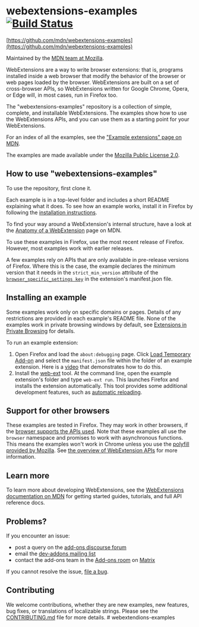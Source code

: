 # webextensions-examples [![Build Status](https://travis-ci.org/mdn/webextensions-examples.svg?branch=master)](https://travis-ci.org/mdn/webextensions-examples)

[https://github.com/mdn/webextensions-examples](https://github.com/mdn/webextensions-examples)

Maintained by the [MDN team at Mozilla](https://wiki.mozilla.org/MDN).

WebExtensions are a way to write browser extensions: that is, programs
installed inside a web browser that modify the behavior of the browser or
web pages loaded by the browser. WebExtensions are built on a set of
cross-browser APIs, so WebExtensions written for Google Chrome, Opera, or 
Edge will, in most cases, run in Firefox too.

The "webextensions-examples" repository is a collection of simple, 
complete, and installable WebExtensions. The examples show how to use the
WebExtensions APIs, and you can use them as a starting point for your 
WebExtensions.

For an index of all the examples, see the ["Example extensions" page on MDN](https://developer.mozilla.org/Add-ons/WebExtensions/Examples).

The examples are made available under the
[Mozilla Public License 2.0](https://www.mozilla.org/en-US/MPL/2.0/).

## How to use "webextensions-examples"

To use the repository, first clone it.

Each example is in a top-level folder and includes a short README explaining
what it does. To see how an example works, install it in Firefox by following 
the [installation instructions](#installing-an-example). 

To find your way around a WebExtension's internal structure, have a look at the
[Anatomy of a WebExtension](https://developer.mozilla.org/en-US/Add-ons/WebExtensions/Anatomy_of_a_WebExtension)
page on MDN.

To use these examples in Firefox, use the most recent release of Firefox.
However, most examples work with earlier releases.

A few examples rely on APIs that are only available in pre-release versions 
of Firefox. Where this is the case, the example declares the minimum version
that it needs in the `strict_min_version` attribute of the
[`browser_specific_settings key`](https://developer.mozilla.org/en-US/Add-ons/WebExtensions/manifest.json/browser_specific_settings)
in the extension's manifest.json file.

## Installing an example

Some examples work only on specific domains or pages. Details of any 
restrictions are provided in each example's README file. None of the 
examples work in private browsing windows by default, see 
[Extensions in Private Browsing](https://support.mozilla.org/en-US/kb/extensions-private-browsing#w_enabling-or-disabling-extensions-in-private-windows) 
for details.

To run an example extension:

1. Open Firefox and load the `about:debugging` page. Click 
   [Load Temporary Add-on](https://developer.mozilla.org/en-US/Add-ons/WebExtensions/Temporary_Installation_in_Firefox)
   and select the `manifest.json` file within the folder of an example extension.
   Here is a [video](https://www.youtube.com/watch?v=cer9EUKegG4)
   that demonstrates how to do this.
2. Install the
   [web-ext](https://developer.mozilla.org/en-US/Add-ons/WebExtensions/Getting_started_with_web-ext)
   tool. At the command line, open the example extension's folder and type
   `web-ext run`. This launches Firefox and installs the extension automatically.
   This tool provides some additional development features, such as
   [automatic reloading](https://developer.mozilla.org/en-US/Add-ons/WebExtensions/Getting_started_with_web-ext#Automatic_extension_reloading).

## Support for other browsers

These examples are tested in Firefox. They may work in other browsers, if the
[browser supports the APIs used](https://developer.mozilla.org/en-US/docs/Mozilla/Add-ons/WebExtensions/Browser_support_for_JavaScript_APIs).
Note that these examples all use the `browser` namespace and promises to 
work with asynchronous functions. This means the examples won't work in 
Chrome unless you use the 
[polyfill provided by Mozilla](https://github.com/mozilla/webextension-polyfill).
See [the overview of WebExtension APIs](https://developer.mozilla.org/en-US/docs/Mozilla/Add-ons/WebExtensions/API) 
for more information.

## Learn more

To learn more about developing WebExtensions, see the
[WebExtensions documentation on MDN](https://developer.mozilla.org/en-US/Add-ons/WebExtensions)
for getting started guides, tutorials, and full API reference docs.

## Problems?

If you encounter an issue:
- post a query on the [add-ons discourse forum](https://discourse.mozilla.org/c/add-ons)
- email the [dev-addons mailing list](https://mail.mozilla.org/listinfo/dev-addons)
- contact the add-ons team in the [Add-ons room](https://chat.mozilla.org/#/room/#addons:mozilla.org) on [Matrix](https://wiki.mozilla.org/Matrix)

If you cannot resolve the issue, [file a bug](https://github.com/mdn/webextensions-examples/issues/new).

## Contributing

We welcome contributions, whether they are new examples, new features, bug 
fixes, or translations of localizable strings. Please see the 
[CONTRIBUTING.md](https://github.com/mdn/webextensions-examples/blob/master/CONTRIBUTING.md)
file for more details.
#   w e b e x t e n d i o n s - e x a m p l e s  
 